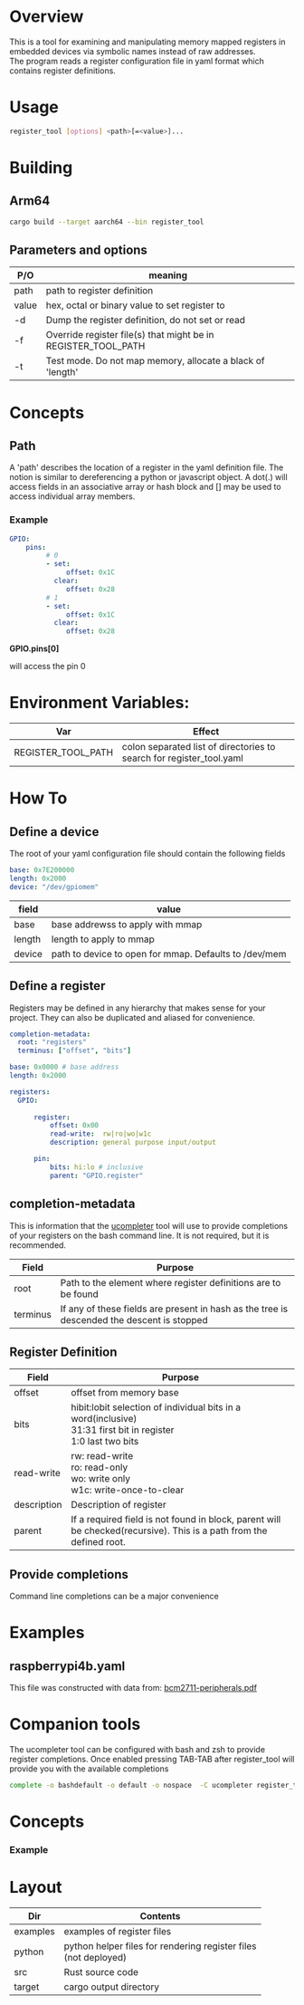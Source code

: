 # Overview

This is a tool for examining and manipulating memory mapped registers in embedded devices via symbolic
names instead of raw addresses.  
The program reads a register configuration file in yaml format which contains register definitions.  

# Usage

```bash
register_tool [options] <path>[=<value>]...
```

# Building

## Arm64

```bash
cargo build --target aarch64 --bin register_tool
```



## Parameters and options

| P/O       | meaning                                                       |
|-----------|---------------------------------------------------------------|
| path      | path to register definition                                   |
| value     | hex, octal or binary value to set register to                 |
| -d        | Dump the register definition, do not set or read              |
| -f <file> | Override register file(s) that might be in REGISTER_TOOL_PATH |
| -t        | Test mode.  Do not map memory, allocate a black of 'length'    |


# Concepts

## Path

A 'path' describes the location of a register in the yaml definition file.  The notion is similar
to dereferencing a python or javascript object.  A dot(.) will access fields in an associative array
or hash block and [] may be used to access individual array members.

### Example

```yaml
GPIO:
    pins:
         # 0 
         - set:
              offset: 0x1C
           clear:
              offset: 0x28
         # 1     
         - set:
              offset: 0x1C
           clear:
              offset: 0x28
```

__GPIO.pins[0]__

will access the pin 0

# Environment Variables:

| Var | Effect                                                               |
|-----|----------------------------------------------------------------------|
| REGISTER_TOOL_PATH    | colon separated list of directories to search for register_tool.yaml |

# How To

## Define a device

The root of your yaml configuration file should contain the following fields

```yaml
base: 0x7E200000
length: 0x2000
device: "/dev/gpiomem"
```

| field  | value                                                  |
|--------|--------------------------------------------------------|
| base   | base addrewss to apply with mmap                       |
| length | length to apply to mmap                                |
| device | path to device to open for mmap.  Defaults to /dev/mem |


## Define a register
Registers may be defined in any hierarchy that makes sense for your project.  They can also be duplicated and aliased
for convenience.

```yaml
completion-metadata:
  root: "registers"
  terminus: ["offset", "bits"]

base: 0x0000 # base address
length: 0x2000

registers:
  GPIO:
     
      register:
          offset: 0x00 
          read-write:  rw|ro|wo|w1c
          description: general purpose input/output

      pin:
          bits: hi:lo # inclusive
          parent: "GPIO.register"          
```

## completion-metadata
This is information that the [ucompleter](https://github.com/AndrewOfC/ucompleter) tool will use to provide completions of your registers
on the bash command line. It is not required, but it is recommended.

| Field | Purpose                                                        |
|-------|----------------------------------------------------------------|
| root  | Path to the element where register definitions are to be found |
 |terminus| If any of these fields are present in hash as the tree is descended the descent is stopped| 


## Register Definition
| Field       | Purpose                                                                                                             |
|-------------|---------------------------------------------------------------------------------------------------------------------|
| offset      | offset from memory base                                                                                             |
| bits        | hibit:lobit selection of individual bits in a word(inclusive)<br> 31:31 first bit in register<br>1:0 last two bits  |
| read-write  | rw: read-write<br>ro: read-only<br>wo: write only<br>w1c: write-once-to-clear                                       |
| description | Description of register                                                                                             |
| parent      | If a required field is not found in block, parent will be checked(recursive). This is a path from the defined root. |



## Provide completions
Command line completions can be a major convenience

# Examples

## raspberrypi4b.yaml
This file was constructed with data from: [bcm2711-peripherals.pdf](https://datasheets.raspberrypi.com/bcm2711/bcm2711-peripherals.pdf)

# Companion tools

The ucompleter tool can be configured with bash and zsh to provide register completions. 
Once enabled pressing TAB-TAB after register_tool will provide you with the available completions

```bash
complete -o bashdefault -o default -o nospace  -C ucompleter register_tool 
```

# Concepts

### Example

# Layout

| Dir      | Contents                                                           |
|----------|--------------------------------------------------------------------|
| examples | examples of register files                                         |   
| python   | python helper files for rendering register files<br>(not deployed) |
| src      | Rust source code                                                   |
| target   | cargo output directory                                             |
